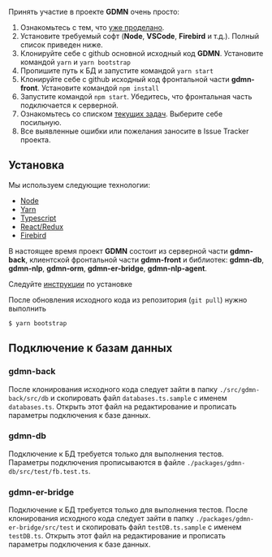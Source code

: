 Принять участие в проекте **GDMN** очень просто:

1. Ознакомьтесь с тем, что [уже проделано](docs/REPORT/report.20180626.ru.md).
2. Установите требуемый софт (**Node**, **VSCode**, **Firebird** и т.д.). Полный список приведен ниже.
3. Клонируйте себе с github основной исходный код **GDMN**. Установите командой `yarn` и `yarn bootstrap`
4. Пропишите путь к БД и запустите командой `yarn start`
5. Клонируйте себе с github исходный код фронтальной части **gdmn-front**. Установите командой `npm install`
6. Запустите командой `npm start`. Убедитесь, что фронтальная часть подключается к серверной.
7. Ознакомьтесь со списком [текущих задач](docs/Roadmap.ru.md). Выберите себе посильную.
9. Все выявленные ошибки или пожелания заносите в Issue Tracker проекта.

## Установка

Мы используем следующие технологии:

* [Node](https://nodejs.org)
* [Yarn](https://yarnpkg.com)
* [Typescript](https://www.typescriptlang.org)
* [React/Redux](https://react-redux.js.org/)
* [Firebird](https://firebirdsql.org)

В настоящее время проект **GDMN** состоит из серверной части **gdmn-back**, клиентской фронтальной части **gdmn-front** и библиотек: **gdmn-db**, **gdmn-nlp**, **gdmn-orm**, **gdmn-er-bridge**, **gdmn-nlp-agent**.

Следуйте [инструкции](docs/Installation.ru.md) по установке

После обновления исходного кода из репозитория (`git pull`) нужно выполнить
```
$ yarn bootstrap
```

## Подключение к базам данных

### gdmn-back

После клонирования исходного кода следует зайти в папку `./src/gdmn-back/src/db` и скопировать файл `databases.ts.sample` с именем `databases.ts`. Открыть этот файл на редактирование и прописать параметры подключения к базе данных.

### gdmn-db

Подключение к БД требуется только для выполнения тестов. Параметры подключения прописываются в файле `./packages/gdmn-db/src/test/fb.test.ts`.

### gdmn-er-bridge

Подключение к БД требуется только для выполнения тестов. После клонирования исходного кода следует зайти в папку `./packages/gdmn-er-bridge/src/test` и скопировать файл `testDB.ts.sample` с именем `testDB.ts`. Открыть этот файл на редактирование и прописать параметры подключения к базе данных.





